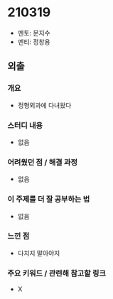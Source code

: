 # 210319

- 멘토: 문지수
- 멘티: 정창용

## 외출

### 개요

- 정형외과에 다녀왔다

### 스터디 내용

- 없음

### 어려웠던 점 / 해결 과정

- 없음

### 이 주제를 더 잘 공부하는 법

- 없음

### 느낀 점

- 다치지 말아야지

### 주요 키워드 / 관련해 참고할 링크

- X


